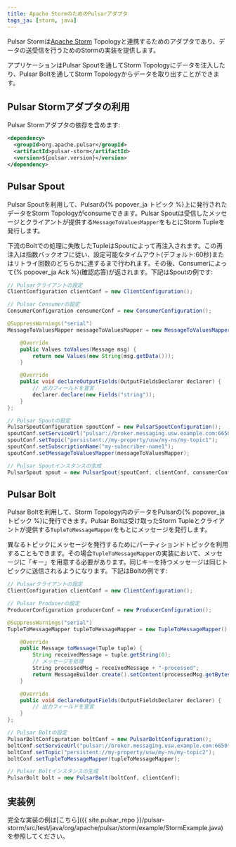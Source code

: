 ```yaml
---
title: Apache StormのためのPulsarアダプタ
tags_ja: [storm, java]
---
```


<!--

    Licensed to the Apache Software Foundation (ASF) under one
    or more contributor license agreements.  See the NOTICE file
    distributed with this work for additional information
    regarding copyright ownership.  The ASF licenses this file
    to you under the Apache License, Version 2.0 (the
    "License"); you may not use this file except in compliance
    with the License.  You may obtain a copy of the License at

      http://www.apache.org/licenses/LICENSE-2.0

    Unless required by applicable law or agreed to in writing,
    software distributed under the License is distributed on an
    "AS IS" BASIS, WITHOUT WARRANTIES OR CONDITIONS OF ANY
    KIND, either express or implied.  See the License for the
    specific language governing permissions and limitations
    under the License.

-->

Pulsar Stormは[Apache Storm](http://storm.apache.org/) Topologyと連携するためのアダプタであり、データの送受信を行うためのStormの実装を提供します。

アプリケーションはPulsar Spoutを通してStorm Topologyにデータを注入したり、Pulsar Boltを通してStorm Topologyからデータを取り出すことができます。

## Pulsar Stormアダプタの利用

Pulsar Stormアダプタの依存を含めます:

```xml
<dependency>
  <groupId>org.apache.pulsar</groupId>
  <artifactId>pulsar-storm</artifactId>
  <version>${pulsar.version}</version>
</dependency>
```

## Pulsar Spout

Pulsar Spoutを利用して、Pulsarの{% popover_ja トピック %}上に発行されたデータをStorm Topologyがconsumeできます。Pulsar Spoutは受信したメッセージとクライアントが提供する`MessageToValuesMapper`をもとにStorm Tupleを発行します。

下流のBoltでの処理に失敗したTupleはSpoutによって再注入されます。この再注入は指数バックオフに従い、設定可能なタイムアウト(デフォルト:60秒)またはリトライ回数のどちらかに達するまで行われます。その後、Consumerによって{% popover_ja Ack %}(確認応答)が返されます。下記はSpoutの例です:

```java
// Pulsarクライアントの設定
ClientConfiguration clientConf = new ClientConfiguration();

// Pulsar Consumerの設定
ConsumerConfiguration consumerConf = new ConsumerConfiguration();

@SuppressWarnings("serial")
MessageToValuesMapper messageToValuesMapper = new MessageToValuesMapper() {

    @Override
    public Values toValues(Message msg) {
        return new Values(new String(msg.getData()));
    }

    @Override
    public void declareOutputFields(OutputFieldsDeclarer declarer) {
        // 出力フィールドを宣言
        declarer.declare(new Fields("string"));
    }
};

// Pulsar Spoutの設定
PulsarSpoutConfiguration spoutConf = new PulsarSpoutConfiguration();
spoutConf.setServiceUrl("pulsar://broker.messaging.usw.example.com:6650");
spoutConf.setTopic("persistent://my-property/usw/my-ns/my-topic1");
spoutConf.setSubscriptionName("my-subscriber-name1");
spoutConf.setMessageToValuesMapper(messageToValuesMapper);

// Pulsar Spoutインスタンスの生成
PulsarSpout spout = new PulsarSpout(spoutConf, clientConf, consumerConf);
```

## Pulsar Bolt

Pulsar Boltを利用して、Storm Topology内のデータをPulsarの{% popover_ja トピック %}に発行できます。Pulsar Boltは受け取ったStorm Tupleとクライアントが提供する`TupleToMessageMapper`をもとにメッセージを発行します。

異なるトピックにメッセージを発行するためにパーティションドトピックを利用することもできます。その場合`TupleToMessageMapper`の実装において、メッセージに「キー」を用意する必要があります。同じキーを持つメッセージは同じトピックに送信されるようになります。下記はBoltの例です:

```java
// Pulsarクライアントの設定
ClientConfiguration clientConf = new ClientConfiguration();

// Pulsar Producerの設定
ProducerConfiguration producerConf = new ProducerConfiguration();

@SuppressWarnings("serial")
TupleToMessageMapper tupleToMessageMapper = new TupleToMessageMapper() {

    @Override
    public Message toMessage(Tuple tuple) {
        String receivedMessage = tuple.getString(0);
        // メッセージを処理
        String processedMsg = receivedMessage + "-processed";
        return MessageBuilder.create().setContent(processedMsg.getBytes()).build();
    }

    @Override
    public void declareOutputFields(OutputFieldsDeclarer declarer) {
        // 出力フィールドを宣言
    }
};

// Pulsar Boltの設定
PulsarBoltConfiguration boltConf = new PulsarBoltConfiguration();
boltConf.setServiceUrl("pulsar://broker.messaging.usw.example.com:6650");
boltConf.setTopic("persistent://my-property/usw/my-ns/my-topic2");
boltConf.setTupleToMessageMapper(tupleToMessageMapper);

// Pulsar Boltインスタンスの生成
PulsarBolt bolt = new PulsarBolt(boltConf, clientConf);
```

## 実装例

完全な実装の例は[こちら]({{ site.pulsar_repo }}/pulsar-storm/src/test/java/org/apache/pulsar/storm/example/StormExample.java)を参照してください。

